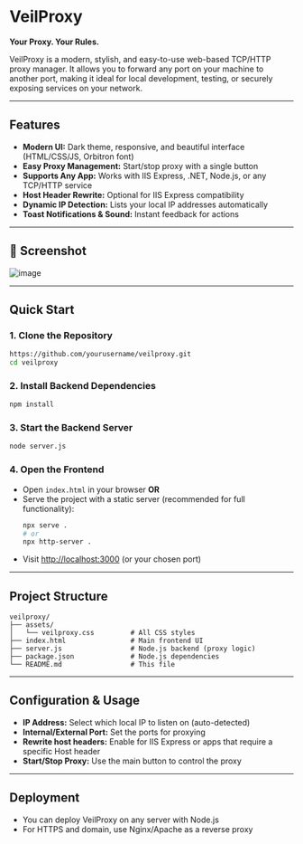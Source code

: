 # VeilProxy

**Your Proxy. Your Rules.**

VeilProxy is a modern, stylish, and easy-to-use web-based TCP/HTTP proxy manager. It allows you to forward any port on your machine to another port, making it ideal for local development, testing, or securely exposing services on your network.

---

##  Features
- **Modern UI:** Dark theme, responsive, and beautiful interface (HTML/CSS/JS, Orbitron font)
- **Easy Proxy Management:** Start/stop proxy with a single button
- **Supports Any App:** Works with IIS Express, .NET, Node.js, or any TCP/HTTP service
- **Host Header Rewrite:** Optional for IIS Express compatibility
- **Dynamic IP Detection:** Lists your local IP addresses automatically
- **Toast Notifications & Sound:** Instant feedback for actions

---

## 📸 Screenshot
![image](https://github.com/user-attachments/assets/cf0962a8-e8da-41bb-bb02-560b32c1d267)


---

##  Quick Start

### 1. Clone the Repository
```bash
https://github.com/yourusername/veilproxy.git
cd veilproxy
```

### 2. Install Backend Dependencies
```bash
npm install
```

### 3. Start the Backend Server
```bash
node server.js
```

### 4. Open the Frontend
- Open `index.html` in your browser **OR**
- Serve the project with a static server (recommended for full functionality):
  ```bash
  npx serve .
  # or
  npx http-server .
  ```
- Visit [http://localhost:3000](http://localhost:3000) (or your chosen port)

---

##  Project Structure
```
veilproxy/
├── assets/
│   └── veilproxy.css         # All CSS styles
├── index.html                # Main frontend UI
├── server.js                 # Node.js backend (proxy logic)
├── package.json              # Node.js dependencies
└── README.md                 # This file
```

---

##  Configuration & Usage
- **IP Address:** Select which local IP to listen on (auto-detected)
- **Internal/External Port:** Set the ports for proxying
- **Rewrite host headers:** Enable for IIS Express or apps that require a specific Host header
- **Start/Stop Proxy:** Use the main button to control the proxy

---

##  Deployment
- You can deploy VeilProxy on any server with Node.js
- For HTTPS and domain, use Nginx/Apache as a reverse proxy

